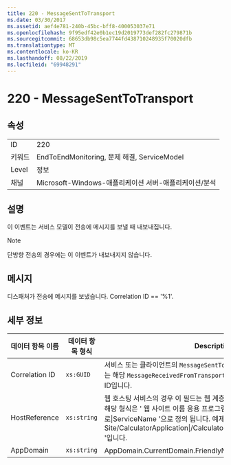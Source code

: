 ```yaml
---
title: 220 - MessageSentToTransport
ms.date: 03/30/2017
ms.assetid: aef4e781-240b-45bc-bff8-400053037e71
ms.openlocfilehash: 9f95edf42e0b1ec19d2019773def282fc279871b
ms.sourcegitcommit: 68653db98c5ea7744fd438710248935f70020dfb
ms.translationtype: MT
ms.contentlocale: ko-KR
ms.lasthandoff: 08/22/2019
ms.locfileid: "69948291"
---
```

# <a name="220---messagesenttotransport"></a>220 - MessageSentToTransport
## <a name="properties"></a>속성  
  
|||  
|-|-|  
|ID|220|  
|키워드|EndToEndMonitoring, 문제 해결, ServiceModel|  
|Level|정보|  
|채널|Microsoft-Windows-애플리케이션 서버-애플리케이션/분석|  
  
## <a name="description"></a>설명  
 이 이벤트는 서비스 모델이 전송에 메시지를 보낼 때 내보내집니다.  
  
> [!NOTE]
> 단방향 전송의 경우에는 이 이벤트가 내보내지지 않습니다.  
  
## <a name="message"></a>메시지  
 디스패처가 전송에 메시지를 보냈습니다. Correlation ID == '%1'.  
  
## <a name="details"></a>세부 정보  
  
|데이터 항목 이름|데이터 항목 형식|Description|  
|--------------------|--------------------|-----------------|  
|Correlation ID|`xs:GUID`|서비스 또는 클라이언트의 `MessageSentToTransport` 이벤트를 다른 끝에 있는 해당 `MessageReceivedFromTransport`에 상호 연결하는 데 사용되는 동작 ID입니다.|  
|HostReference|`xs:string`|웹 호스팅 서비스의 경우 이 필드는 웹 계층의 서비스를 고유하게 식별합니다. 해당 형식은 ' 웹 사이트 이름 응용 프로그램 가상 경로&#124;서비스 가상 경로&#124;ServiceName '으로 정의 됩니다. 예제: ' Default Web Site/CalculatorApplication&#124;/CalculatorService.svc&#124;CalculatorService '입니다.|  
|AppDomain|`xs:string`|AppDomain.CurrentDomain.FriendlyName에서 반환되는 문자열입니다.|
